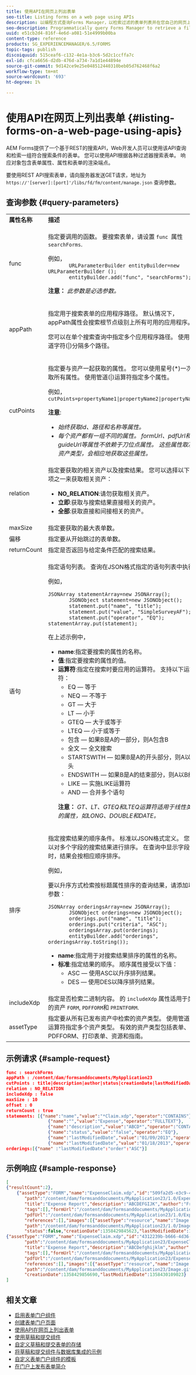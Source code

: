 ```yaml
---
title: 使用API在网页上列出表单
seo-title: Listing forms on a web page using APIs
description: 以编程方式查询Forms Manager，以检索过滤的表单列表并在您自己的网页上显示。
seo-description: Programmatically query Forms Manager to retrieve a filtered list of forms and display on your own web pages.
uuid: e51cb2d4-816f-4e6d-a081-51e4999b00ba
content-type: reference
products: SG_EXPERIENCEMANAGER/6.5/FORMS
topic-tags: publish
discoiquuid: 515ceaf6-c132-4e1a-b3c6-5d2c1ccffa7c
exl-id: cfca6656-d2db-476d-a734-7a1d1e44894e
source-git-commit: 9d142ce9e25e048512440310beb05d762468f6a2
workflow-type: tm+mt
source-wordcount: '693'
ht-degree: 1%

---
```


# 使用API在网页上列出表单 {#listing-forms-on-a-web-page-using-apis}

AEM Forms提供了一个基于REST的搜索API，Web开发人员可以使用该API查询和检索一组符合搜索条件的表单。 您可以使用API根据各种过滤器搜索表单。 响应对象包含表单属性、属性和表单的渲染端点。

要使用REST API搜索表单，请向服务器发送GET请求，地址为 `https://'[server]:[port]'/libs/fd/fm/content/manage.json` 查询参数。

## 查询参数 {#query-parameters}

<table>
 <tbody>
  <tr>
   <td><strong>属性名称<br /> </strong></td>
   <td><strong>描述<br /> </strong></td>
  </tr>
  <tr>
   <td>func<br /> </td>
   <td><p>指定要调用的函数。 要搜索表单，请设置 <code>func </code>属性 <code>searchForms</code>.</p> <p>例如， <code class="code">
       URLParameterBuilder entityBuilder=new URLParameterBuilder ();
       entityBuilder.add("func", "searchForms");</code></p> <p><strong>注意：</strong> <em>此参数是必选参数。</em><br /> </p> </td>
  </tr>
  <tr>
   <td>appPath<br /> </td>
   <td><p>指定用于搜索表单的应用程序路径。 默认情况下，appPath属性会搜索根节点级别上所有可用的应用程序。<br /> </p> <p>您可以在单个搜索查询中指定多个应用程序路径。 使用管道字符(|)分隔多个路径。 </p> </td>
  </tr>
  <tr>
   <td>cutPoints<br /> </td>
   <td><p>指定要与资产一起获取的属性。 您可以使用星号(*)一次获取所有属性。 使用管道(|)运算符指定多个属性。 </p> <p>例如， <code>cutPoints=propertyName1|propertyName2|propertyName3</code></p> <p><strong>注意</strong>: </p>
    <ul>
     <li><em>始终获取id、路径和名称等属性。 </em></li>
     <li><em>每个资产都有一组不同的属性。 formUrl、pdfUrl和guideUrl等属性不依赖于刀位点属性。 这些属性取决于资产类型，会相应地获取这些属性。 </em></li>
    </ul> </td>
  </tr>
  <tr>
   <td>relation<br /> </td>
   <td>指定要获取的相关资产以及搜索结果。 您可以选择以下选项之一来获取相关资产：
    <ul>
     <li><strong>NO_RELATION</strong>:请勿获取相关资产。</li>
     <li><strong>立即</strong>:获取与搜索结果直接相关的资产。</li>
     <li><strong>全部</strong>:获取直接和间接相关的资产。</li>
    </ul> </td>
  </tr>
  <tr>
   <td>maxSize</td>
   <td>指定要获取的最大表单数。</td>
  </tr>
  <tr>
   <td>偏移</td>
   <td>指定要从开始跳过的表单数。</td>
  </tr>
  <tr>
   <td>returnCount</td>
   <td>指定是否返回与给定条件匹配的搜索结果。 </td>
  </tr>
  <tr>
   <td>语句</td>
   <td><p>指定语句列表。 查询在JSON格式指定的语句列表中执行。 </p> <p>例如，</p> <p><code class="code">JSONArray statementArray=new JSONArray();
       JSONObject statement=new JSONObject();
       statement.put("name", "title");
       statement.put("value", "SimpleSurveyAF");
       statement.put("operator", "EQ"); statementArray.put(statement);</code></p> <p>在上述示例中， </p>
    <ul>
     <li><strong>name</strong>:指定要搜索的属性的名称。</li>
     <li><strong>值</strong>:指定要搜索的属性的值。</li>
     <li><strong>运算符</strong>:指定在搜索时要应用的运算符。 支持以下运算符：
      <ul>
       <li>EQ — 等于 </li>
       <li>NEQ — 不等于</li>
       <li>GT — 大于</li>
       <li>LT — 小于</li>
       <li>GTEQ — 大于或等于</li>
       <li>LTEQ — 小于或等于</li>
       <li>包含 — 如果B是A的一部分，则A包含B</li>
       <li>全文 — 全文搜索</li>
       <li>STARTSWITH — 如果B是A的开头部分，则A以B开头</li>
       <li>ENDSWITH — 如果B是A的结束部分，则A以B结束</li>
       <li>LIKE — 实施LIKE运算符</li>
       <li>AND — 合并多个语句</li>
      </ul> <p><strong>注意：</strong> <em>GT、LT、GTEQ和LTEQ运算符适用于线性类型的属性，如LONG、DOUBLE和DATE。</em></p> </li>
    </ul> </td>
  </tr>
  <tr>
   <td>排序<br /> </td>
   <td><p>指定搜索结果的顺序条件。 标准以JSON格式定义。 您可以对多个字段的搜索结果进行排序。 在查询中显示字段时，结果会按相应顺序排序。</p> <p>例如，</p> <p>要以升序方式检索按标题属性排序的查询结果，请添加以下参数： </p> <p><code class="code">JSONArray orderingsArray=new JSONArray();
       JSONObject orderings=new JSONObject();
       orderings.put("name", "title");
       orderings.put("criteria", "ASC");
       orderingsArray.put(orderings);
       entityBuilder.add("orderings", orderingsArray.toString());</code></p>
    <ul>
     <li><strong>name</strong>:指定用于对搜索结果排序的属性的名称。</li>
     <li><strong>标准</strong>:指定结果的顺序。 顺序属性接受以下值：
      <ul>
       <li>ASC — 使用ASC以升序排列结果。<br /> </li>
       <li>DES — 使用DES以降序排列结果。</li>
      </ul> </li>
    </ul> </td>
  </tr>
  <tr>
   <td>includeXdp</td>
   <td>指定是否检索二进制内容。 的 <code>includeXdp</code> 属性适用于类型的资产 <code>FORM</code>, <code>PDFFORM</code>和 <code>PRINTFORM</code>.</td>
  </tr>
  <tr>
   <td>assetType</td>
   <td>指定要从所有已发布资产中检索的资产类型。 使用管道(|)运算符指定多个资产类型。 有效的资产类型包括表单、PDFFORM、打印表单、资源和指南。</td>
  </tr>
 </tbody>
</table>

## 示例请求 {#sample-request}

```json
func : searchForms
appPath : /content/dam/formsanddocuments/MyApplication23
cutPoints : title|description|author|status|creationDate|lastModifiedDate|activationDate|expiryDate|tags|allowedRenderFormat|formmodel
relation : NO_RELATION
includeXdp : false
maxSize : 10
offset : 0
returnCount : true
statements: [{"name":"name","value":"*Claim.xdp","operator":"CONTAINS"},
                {"name":"","value":"Expense","operator":"FULLTEXT"},
                {"name":"description","value":"ABCD*","operator":"CONTAINS"},
                {"name":"status","value":"false","operator":"EQ"},
                {"name":"lastModifiedDate","value":"01/09/2013","operator":"GTEQ"},
                {"name":"lastModifiedDate","value":"01/18/2013","operator":"LTEQ"}]
orderings:[{"name" :"lastModifiedDate":"order":"ASC"}]
```

## 示例响应 {#sample-response}

```json
[
{"resultCount":2},
    {"assetType":"FORM","name":"ExpenseClaim.xdp","id":"509fa2d5-e3c9-407b-b8dc-fa0ba08eb0ce",
       "path":"/content/dam/formsanddocuments/MyApplication23/1.0/ExpenseClaim.xdp",
       "title":"Expense Report","description":"ABCDEFGIJK","author":"Frank Bowman",
       "tags":[],"formUrl":"/content/dam/formsanddocuments/MyApplication23/1.0/ExpenseClaim.xdp/jcr:content",
       "pdfUrl":"/content/dam/formsanddocuments/MyApplication23/1.0/ExpenseClaim.xdp/jcr:content?type=pdf",
       "references":[],"images":[{"assetType":"resource","name":"Image.gif","id":"5477a127-8bbf-4cec-8f81-2689e5cb4a15",
       "path":"/content/dam/formsanddocuments/MyApplication23/1.0/Image.gif","resourceSize":0}],
       "status":false,"creationDate":1358429845623,"lastModifiedDate":1358429846771},
{"assetType":"FORM","name":"ExpenseClaim.xdp","id":"4312239b-b666-4d36-95bc-641b3a39ddd4",
       "path":"/content/dam/formsanddocuments/MyApplication23/ExpenseClaim.xdp",
       "title":"Expense Report","description":"ABCDefghijklm","author":"Frank Bowman",
       "tags":[],"formUrl":"/content/dam/formsanddocuments/MyApplication23/ExpenseClaim.xdp/jcr:content",
       "pdfUrl":"/content/dam/formsanddocuments/MyApplication23/ExpenseClaim.xdp/jcr:content?type=pdf",
       "references":[],"images":[{"assetType":"resource","name":"Image.gif","id":"118a2e3f-7097-4d8c-85d1-651306de284a",
       "path":"/content/dam/formsanddocuments/MyApplication23/Image.gif","resourceSize":0}],"status":false,
       "creationDate":1358429856690,"lastModifiedDate":1358430109023}
]
```

## 相关文章

* [启用表单门户组件](/help/forms/using/enabling-forms-portal-components.md)
* [创建表单门户页面](/help/forms/using/creating-form-portal-page.md)
* [使用API在网页上列出表单](/help/forms/using/listing-forms-webpage-using-apis.md)
* [使用草稿和提交组件](/help/forms/using/draft-submission-component.md)
* [自定义草稿和提交表单的存储](/help/forms/using/draft-submission-component.md)
* [将草稿和提交组件与数据库集成的示例](/help/forms/using/integrate-draft-submission-database.md)
* [自定义表单门户组件的模板](/help/forms/using/customizing-templates-forms-portal-components.md)
* [在门户上发布表单简介](/help/forms/using/introduction-publishing-forms.md)
